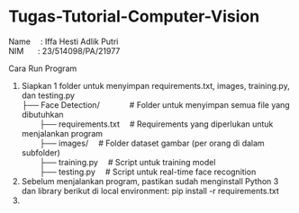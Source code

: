 # Tugas-Tutorial-Computer-Vision

Name &emsp;: Iffa Hesti Adlik Putri <br>
NIM &emsp;&ensp;: 23/514098/PA/21977 <br>

Cara Run Program <br>
1. Siapkan 1 folder untuk menyimpan requirements.txt, images, training.py, dan testing.py <br>
   ├── Face Detection/ &emsp;&emsp;&emsp;&ensp;# Folder untuk menyimpan semua file yang dibutuhkan <br>
   &nbsp;&nbsp;&nbsp;&nbsp;&nbsp;&nbsp;&nbsp;&nbsp;├── requirements.txt &emsp;# Requirements yang diperlukan untuk menjalankan program <br>
   &nbsp;&nbsp;&nbsp;&nbsp;&nbsp;&nbsp;&nbsp;&nbsp;├── images/ &emsp;# Folder dataset gambar (per orang di dalam subfolder) <br>
   &nbsp;&nbsp;&nbsp;&nbsp;&nbsp;&nbsp;&nbsp;&nbsp;├── training.py &emsp;# Script untuk training model <br>
   &nbsp;&nbsp;&nbsp;&nbsp;&nbsp;&nbsp;&nbsp;&nbsp;├── testing.py &emsp;# Script untuk real-time face recognition <br>
3. Sebelum menjalankan program, pastikan sudah menginstall Python 3 dan library berikut di local environment: pip install -r requirements.txt <br> 
4. 
